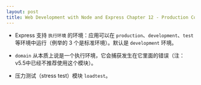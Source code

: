 ```yaml
---
layout: post
title: Web Development with Node and Express Chapter 12 - Production Concerns
---
```


* Express 支持 `执行环境` 的环境：应用可以在 `production`、`development`、`test` 等环境中运行（例举的 3 个是标准环境）。默认是 `development` 环境。

* `domain` 从本质上说是一个执行环境，它会捕获发生在它里面的错误（注：v5.5中已经不推荐使用这个模块）。

* 压力测试（stress test）模块 `loadtest`。
